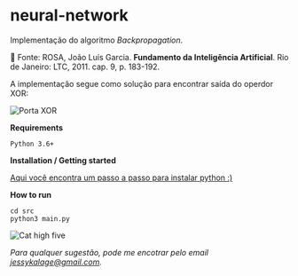 # neural-network

Implementação do algoritmo *Backpropagation*.

:blue_book: Fonte: ROSA, João Luís Garcia. **Fundamento da Inteligência Artificial**. Rio de Janeiro: LTC, 2011. cap. 9, p. 183-192. 

A implementação segue como solução para encontrar saída do operdor XOR:

![Porta XOR](https://dyclassroom.com/image/topic/logic-gate/xor-xnor/xor-table.png)

**Requirements**

    Python 3.6+

**Installation / Getting started**

[Aqui você encontra um passo a passo para instalar python :)](https://realpython.com/installing-python/)

**How to run**

```
cd src
python3 main.py
```

![Cat high five](https://media.giphy.com/media/3oKIPbOaTdyWc8iUWA/giphy.gif)

*Para qualquer sugestão, pode me encotrar pelo email jessykalage@gmail.com.*

